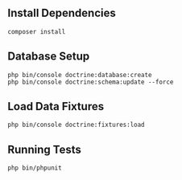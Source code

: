 ## Install Dependencies
```
composer install
```


## Database Setup
```
php bin/console doctrine:database:create
php bin/console doctrine:schema:update --force
```

## Load Data Fixtures
```
php bin/console doctrine:fixtures:load
```

## Running Tests
```
php bin/phpunit
```
